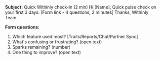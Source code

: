 **Subject:** Quick Withinly check-in (2 min)
Hi [Name],
Quick pulse check on your first 3 days:
[Form link - 4 questions, 2 minutes]
Thanks,
Withinly Team

**Form questions:**

1. Which feature used most? [Traits/Reports/Chat/Partner Sync]
2. What's confusing or frustrating? (open text)
3. Sparks remaining? (number)
4. One thing to improve? (open text)
